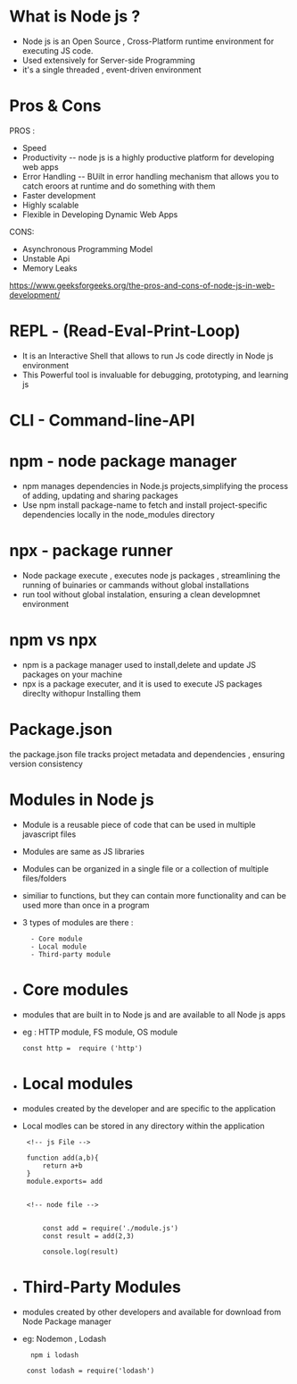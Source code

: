 # What is Node js ?

 - Node js is an Open Source , Cross-Platform runtime environment for executing JS code.
 - Used extensively for Server-side Programming
- it's a single threaded , event-driven environment

# Pros & Cons

PROS :
- Speed
- Productivity -- node js is a highly productive platform for developing web apps
- Error Handling -- BUilt in error handling mechanism that allows you to catch eroors at runtime and do something with them
- Faster development
- Highly scalable
- Flexible in Developing Dynamic Web Apps

CONS:

- Asynchronous Programming Model
- Unstable Api
- Memory Leaks

https://www.geeksforgeeks.org/the-pros-and-cons-of-node-js-in-web-development/       

# REPL - (Read-Eval-Print-Loop)

- It is an Interactive Shell that allows to run Js code directly in Node js environment
- This Powerful tool is invaluable for debugging, prototyping, and learning js



# CLI - Command-line-API





# npm - node package manager
- npm manages dependencies in Node.js projects,simplifying the process of adding, updating and sharing packages
- Use  npm install package-name to fetch and install project-specific dependencies locally in the node_modules directory

# npx - package runner
- Node package execute , executes node js packages , streamlining the running of buinaries or cammands without global installations 
- run tool without global instalation, ensuring a clean developmnet environment

# npm vs npx
 - npm is a package manager used to install,delete and update JS packages on your machine
 - npx is a package executer, and it is used to execute JS packages direclty withopur Installing them


# Package.json

the package.json file tracks project metadata and dependencies , ensuring version consistency




# Modules in Node js

- Module is a reusable piece of code that can be used in multiple javascript files
- Modules are same as JS libraries 
- Modules can be organized in a single file or a collection of multiple files/folders
- similiar to functions, but they can contain more functionality and can be used more than once in a program
- 3 types of modules are there :

        - Core module
        - Local module
        - Third-party module


-  # Core modules
  
  * modules that are built in to  Node js and are available to all Node js apps
  * eg : HTTP module, FS module, OS module

        const http =  require ('http')

- # Local modules

 * modules created by the developer and are specific to the application
 * Local modles can be stored in any  directory within the application 

        <!-- js File -->

        function add(a,b){
            return a+b
        } 
        module.exports= add


        <!-- node file -->
        

            const add = require('./module.js')
            const result = add(2,3)

            console.log(result)
    
- # Third-Party Modules

 * modules  created by other developers and available for download from Node Package manager 
 * eg: Nodemon , Lodash 

         npm i lodash

        const lodash = require('lodash')
